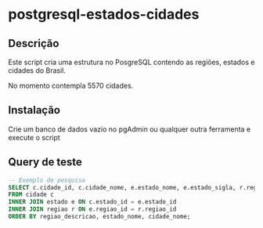 # postgresql-estados-cidades

## Descrição
Este script cria uma estrutura no PosgreSQL contendo as regiões, estados e cidades do Brasil.

No momento contempla 5570 cidades.

## Instalação

Crie um banco de dados vazio no pgAdmin ou qualquer outra ferramenta e execute o script

## Query de teste

``` sql
-- Exemplo de pesquisa
SELECT c.cidade_id, c.cidade_nome, e.estado_nome, e.estado_sigla, r.regiao_descricao
FROM cidade c
INNER JOIN estado e ON c.estado_id = e.estado_id
INNER JOIN regiao r ON e.regiao_id = r.regiao_id
ORDER BY regiao_descricao, estado_nome, cidade_nome;
```